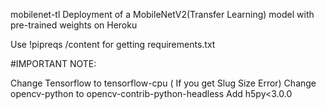 mobilenet-tl
Deployment of a MobileNetV2(Transfer Learning) model with pre-trained weights on Heroku

Use !pipreqs /content for getting requirements.txt

#IMPORTANT NOTE:

Change Tensorflow to tensorflow-cpu ( If you get Slug Size Error)
Change opencv-python to opencv-contrib-python-headless
Add h5py<3.0.0
